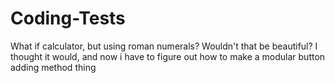 # Coding-Tests
What if calculator, but using roman numerals? Wouldn't that be beautiful? I thought it would, and now i have to figure out how to make a modular button adding method thing
